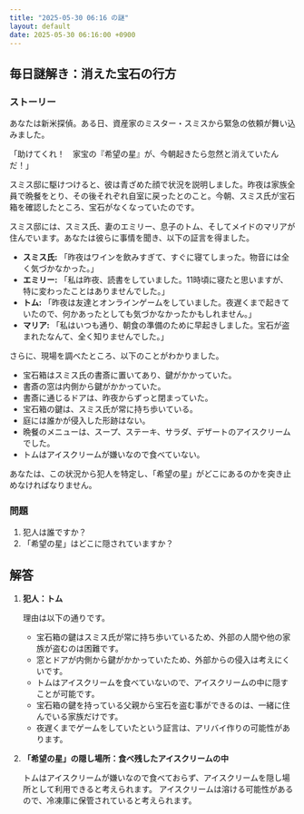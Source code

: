 ```yaml
---
title: "2025-05-30 06:16 の謎"
layout: default
date: 2025-05-30 06:16:00 +0900
---
```

## 毎日謎解き：消えた宝石の行方

### ストーリー

あなたは新米探偵。ある日、資産家のミスター・スミスから緊急の依頼が舞い込みました。

「助けてくれ！　家宝の『希望の星』が、今朝起きたら忽然と消えていたんだ！」

スミス邸に駆けつけると、彼は青ざめた顔で状況を説明しました。昨夜は家族全員で晩餐をとり、その後それぞれ自室に戻ったとのこと。今朝、スミス氏が宝石箱を確認したところ、宝石がなくなっていたのです。

スミス邸には、スミス氏、妻のエミリー、息子のトム、そしてメイドのマリアが住んでいます。あなたは彼らに事情を聞き、以下の証言を得ました。

*   **スミス氏:** 「昨夜はワインを飲みすぎて、すぐに寝てしまった。物音には全く気づかなかった。」
*   **エミリー:** 「私は昨夜、読書をしていました。11時頃に寝たと思いますが、特に変わったことはありませんでした。」
*   **トム:** 「昨夜は友達とオンラインゲームをしていました。夜遅くまで起きていたので、何かあったとしても気づかなかったかもしれません。」
*   **マリア:** 「私はいつも通り、朝食の準備のために早起きしました。宝石が盗まれたなんて、全く知りませんでした。」

さらに、現場を調べたところ、以下のことがわかりました。

*   宝石箱はスミス氏の書斎に置いてあり、鍵がかかっていた。
*   書斎の窓は内側から鍵がかかっていた。
*   書斎に通じるドアは、昨夜からずっと閉まっていた。
*   宝石箱の鍵は、スミス氏が常に持ち歩いている。
*   庭には誰かが侵入した形跡はない。
*   晩餐のメニューは、スープ、ステーキ、サラダ、デザートのアイスクリームでした。
*   トムはアイスクリームが嫌いなので食べていない。

あなたは、この状況から犯人を特定し、「希望の星」がどこにあるのかを突き止めなければなりません。

### 問題

1.  犯人は誰ですか？
2.  「希望の星」はどこに隠されていますか？

## 解答

1.  **犯人：トム**

    理由は以下の通りです。

    *   宝石箱の鍵はスミス氏が常に持ち歩いているため、外部の人間や他の家族が盗むのは困難です。
    *   窓とドアが内側から鍵がかかっていたため、外部からの侵入は考えにくいです。
    *   トムはアイスクリームを食べていないので、アイスクリームの中に隠すことが可能です。
    *   宝石箱の鍵を持っている父親から宝石を盗む事ができるのは、一緒に住んでいる家族だけです。
    *   夜遅くまでゲームをしていたという証言は、アリバイ作りの可能性があります。

2.  **「希望の星」の隠し場所：食べ残したアイスクリームの中**

    トムはアイスクリームが嫌いなので食べておらず、アイスクリームを隠し場所として利用できると考えられます。
    アイスクリームは溶ける可能性があるので、冷凍庫に保管されていると考えられます。
